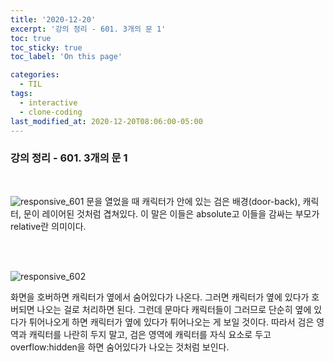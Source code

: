 ```yaml
---
title: '2020-12-20'
excerpt: '강의 정리 - 601. 3개의 문 1'
toc: true
toc_sticky: true
toc_label: 'On this page'

categories:
  - TIL
tags:
  - interactive
  - clone-coding
last_modified_at: 2020-12-20T08:06:00-05:00
---
```


### 강의 정리 - 601. 3개의 문 1

<br />

![responsive_601](https://user-images.githubusercontent.com/75867748/102704258-7b02d480-42bc-11eb-805b-0806651872b5.png)
문을 열었을 때 캐릭터가 안에 있는 검은 배경(door-back), 캐릭터, 문이 레이어된 것처럼 겹쳐있다. 이 말은 이들은 absolute고 이들을 감싸는 부모가 relative란 의미이다.

<br />
<br />

![responsive_602](https://user-images.githubusercontent.com/75867748/102704255-71796c80-42bc-11eb-973e-e7e595985a7c.png)

화면을 호버하면 캐릭터가 옆에서 숨어있다가 나온다. 그러면 캐릭터가 옆에 있다가 호버되면 나오는 걸로 처리하면 된다. 그런데 문마다 캐릭터들이 그러므로 단순히 옆에 있다가 튀어나오게 하면 캐릭터가 옆에 있다가 튀어나오는 게 보일 것이다. 따라서 검은 영역과 캐릭터를 나란히 두지 말고, 검은 영역에 캐릭터를 자식 요소로 두고 overflow:hidden을 하면 숨어있다가 나오는 것처럼 보인다.
